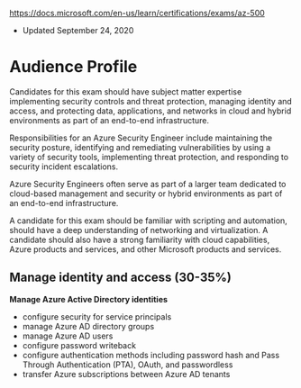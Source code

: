 https://docs.microsoft.com/en-us/learn/certifications/exams/az-500
- Updated September 24, 2020

# Audience Profile
Candidates for this exam should have subject matter expertise implementing security controls
and threat protection, managing identity and access, and protecting data, applications, and
networks in cloud and hybrid environments as part of an end-to-end infrastructure.

Responsibilities for an Azure Security Engineer include maintaining the security posture,
identifying and remediating vulnerabilities by using a variety of security tools, implementing
threat protection, and responding to security incident escalations.

Azure Security Engineers often serve as part of a larger team dedicated to cloud-based
management and security or hybrid environments as part of an end-to-end infrastructure.

A candidate for this exam should be familiar with scripting and automation, should have a deep
understanding of networking and virtualization. A candidate should also have a strong
familiarity with cloud capabilities, Azure products and services, and other Microsoft products
and services.

## Manage identity and access (30-35%)
**Manage Azure Active Directory identities**
- configure security for service principals
- manage Azure AD directory groups
- manage Azure AD users
- configure password writeback
- configure authentication methods including password hash and Pass Through Authentication (PTA), OAuth, and passwordless
- transfer Azure subscriptions between Azure AD tenants


